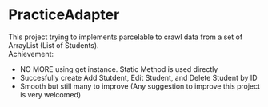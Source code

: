 # PracticeAdapter

This project trying to implements parcelable to crawl data from a set of ArrayList (List of Students).
<br>
Achievement:
<br>
- NO MORE using get instance. Static Method is used directly
- Succesfully create Add Stutdent, Edit Student, and Delete Student by ID
- Smooth but still many to improve (Any suggestion to improve this project is very welcomed)
